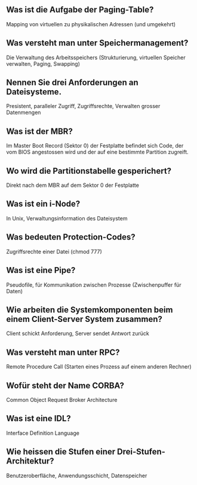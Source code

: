 ## Was ist die Aufgabe der Paging-Table?
Mapping von virtuellen zu physikalischen Adressen (und umgekehrt)

## Was versteht man unter Speichermanagement?
Die Verwaltung des Arbeitsspeichers (Strukturierung, virtuellen Speicher verwalten, Paging, Swapping)

## Nennen Sie drei Anforderungen an Dateisysteme.
Presistent, paralleler Zugriff, Zugriffsrechte, Verwalten grosser Datenmengen

## Was ist der MBR?
Im Master Boot Record (Sektor 0) der Festplatte befindet sich Code, der vom BIOS angestossen wird und der auf eine bestimmte Partition zugreift.

## Wo wird die Partitionstabelle gesperichert?
Direkt nach dem MBR auf dem Sektor 0 der Festplatte

## Was ist ein i-Node?
In Unix, Verwaltungsinformation des Dateisystem

## Was bedeuten Protection-Codes?
Zugriffsrechte einer Datei (chmod 777)

## Was ist eine Pipe?
Pseudofile, für Kommunikation zwischen Prozesse (Zwischenpuffer für Daten)

## Wie arbeiten die Systemkomponenten beim einem Client-Server System zusammen?
Client schickt Anforderung, Server sendet Antwort zurück

## Was versteht man unter RPC?
Remote Procedure Call (Starten eines Prozess auf einem anderen Rechner)

## Wofür steht der Name CORBA?
Common Object Request Broker Architecture

## Was ist eine IDL?
Interface Definition Language

## Wie heissen die Stufen einer Drei-Stufen- Architektur?
Benutzeroberfläche, Anwendungsschicht, Datenspeicher

